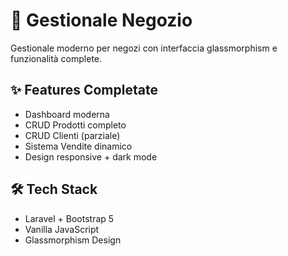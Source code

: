 # 🏪 Gestionale Negozio

Gestionale moderno per negozi con interfaccia glassmorphism e funzionalità complete.

## ✨ Features Completate
- Dashboard moderna
- CRUD Prodotti completo  
- CRUD Clienti (parziale)
- Sistema Vendite dinamico
- Design responsive + dark mode

## 🛠️ Tech Stack
- Laravel + Bootstrap 5
- Vanilla JavaScript
- Glassmorphism Design